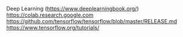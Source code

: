 Deep Learning (https://www.deeplearningbook.org/)
https://colab.research.google.com	
https://github.com/tensorflow/tensorflow/blob/master/RELEASE.md	
https://www.tensorflow.org/tutorials/	